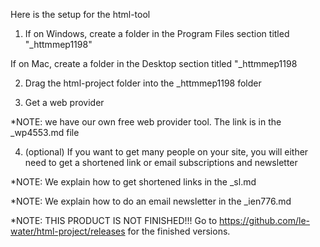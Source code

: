 Here is the setup for the html-tool

1. If on Windows, create a folder in the Program Files section titled "_httmmep1198"

If on Mac, create a folder in the Desktop section titled "_httmmep1198

2. Drag the html-project folder into the _httmmep1198 folder

3. Get a web provider 

*NOTE: we have our own free web provider tool. The link is in the _wp4553.md file

4. (optional) If you want to get many people on your site, you will either need to get a shortened link or email subscriptions
and newsletter

*NOTE: We explain how to get shortened links in the _sl.md

*NOTE: We explain how to do an email newsletter in the _ien776.md



*NOTE: THIS PRODUCT IS NOT FINISHED!!!
Go to https://github.com/le-water/html-project/releases for the finished versions.
